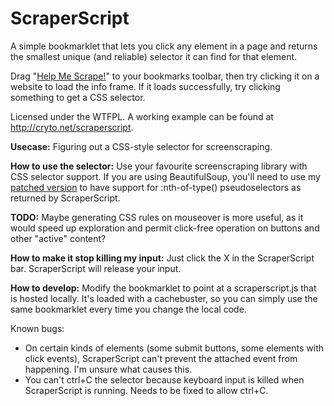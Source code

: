 # ScraperScript

A simple bookmarklet that lets you click any element in a page and returns the smallest unique (and reliable) selector it can find for that element.

Drag "[Help Me Scrape!](https://raw.githubusercontent.com/cathalgarvey/scraperscript/master/scraperscript.js)" to your bookmarks toolbar, then try clicking it on a website to load the info frame. If it loads successfully, try clicking something to get a CSS selector.

Licensed under the WTFPL. A working example can be found at http://cryto.net/scraperscript.

**Usecase:** Figuring out a CSS-style selector for screenscraping.

**How to use the selector:** Use your favourite screenscraping library with CSS selector support. If you are using BeautifulSoup, you'll need to use my [patched version](https://github.com/joepie91/beautifulsoup) to have support for :nth-of-type() pseudoselectors as returned by ScraperScript.

**TODO:** Maybe generating CSS rules on mouseover is more useful, as it would speed up exploration and permit click-free operation on buttons and other "active" content?

**How to make it stop killing my input:** Just click the X in the ScraperScript bar. ScraperScript will release your input.

**How to develop:** Modify the bookmarklet to point at a scraperscript.js that is hosted locally. It's loaded with a cachebuster, so you can simply use the same bookmarklet every time you change the local code.

Known bugs: 

* On certain kinds of elements (some submit buttons, some elements with click events), ScraperScript can't prevent the attached event from happening. I'm unsure what causes this.
* You can't ctrl+C the selector because keyboard input is killed when ScraperScript is running. Needs to be fixed to allow ctrl+C.
